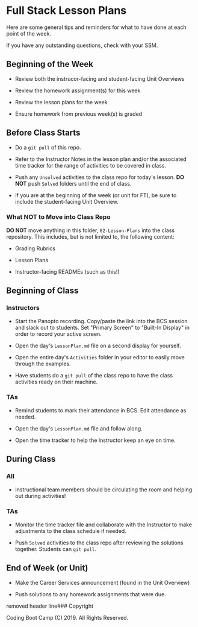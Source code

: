 # Full Stack Lesson Plans

Here are some general tips and reminders for what to have done at each point of the week.

If you have any outstanding questions, check with your SSM.

## Beginning of the Week

- Review both the instrucor-facing and student-facing Unit Overviews

- Review the homework assignment(s) for this week

- Review the lesson plans for the week

- Ensure homework from previous week(s) is graded

## Before Class Starts

- Do a `git pull` of this repo.

- Refer to the Instructor Notes in the lesson plan and/or the associated time tracker for the range of activities to be covered in class.

- Push any `Unsolved` activities to the class repo for today's lesson. **DO NOT** push `Solved` folders until the end of class.

- If you are at the beginning of the week (or unit for FT), be sure to include the student-facing Unit Overview.

### What NOT to Move into Class Repo

**DO NOT** move anything in this folder, `02-Lesson-Plans` into the class repository. This includes, but is not limited to, the following content:

- Grading Rubrics

- Lesson Plans

- Instructor-facing READMEs (such as this!)

## Beginning of Class

### Instructors

- Start the Panopto recording. Copy/paste the link into the BCS session and slack out to students. Set "Primary Screen" to "Built-In Display" in order to record your active screen.

- Open the day's `LessonPlan.md` file on a second display for yourself.

- Open the entire day's `Activities` folder in your editor to easily move through the examples.

- Have students do a `git pull` of the class repo to have the class activities ready on their machine.

### TAs

- Remind students to mark their attendance in BCS. Edit attendance as needed.

- Open the day's `LessonPlan.md` file and follow along.

- Open the time tracker to help the Instructor keep an eye on time.

## During Class

### All

- Instructional team members should be circulating the room and helping out during activities!

### TAs

- Monitor the time tracker file and collaborate with the Instructor to make adjustments to the class schedule if needed.

- Push `Solved` activities to the class repo after reviewing the solutions together. Students can `git pull`.

## End of Week (or Unit)

- Make the Career Services announcement (found in the Unit Overview)

- Push solutions to any homework assignments that were due.

removed header line### Copyright

Coding Boot Camp (C) 2019. All Rights Reserved.
